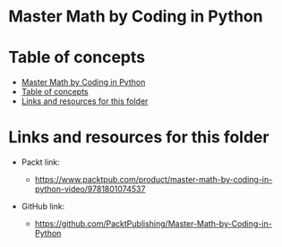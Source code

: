 # Master Math by Coding in Python

# Table of concepts

<!-- TOC -->

- [Master Math by Coding in Python](#master-math-by-coding-in-python)
- [Table of concepts](#table-of-concepts)
- [Links and resources for this folder](#links-and-resources-for-this-folder)

<!-- /TOC -->

# Links and resources for this folder

- Packt link:
    - https://www.packtpub.com/product/master-math-by-coding-in-python-video/9781801074537

- GitHub link:
    - https://github.com/PacktPublishing/Master-Math-by-Coding-in-Python


